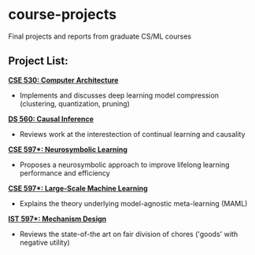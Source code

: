 # course-projects
Final projects and reports from graduate CS/ML courses

## Project List:
[**CSE 530: Computer Architecture**](https://github.com/neil-ash/course-projects/blob/main/DL-model-compression.pdf)
- Implements and discusses deep learning model compression (clustering, quantization, pruning)

[**DS 560: Causal Inference**](https://github.com/neil-ash/course-projects/blob/main/continual-causality.pdf)
- Reviews work at the interestection of continual learning and causality

[**CSE 597\*: Neurosymbolic Learning**](https://github.com/neil-ash/course-projects/blob/main/continual-neurosymbolic-learning.pdf)
- Proposes a neurosymbolic approach to improve lifelong learning performance and efficiency

[**CSE 597\*: Large-Scale Machine Learning**](https://github.com/neil-ash/course-projects/blob/main/MAML-theory.pdf)
- Explains the theory underlying model-agnostic meta-learning (MAML)

[**IST 597\*: Mechanism Design**](https://github.com/neil-ash/course-projects/blob/main/mechanism-design-chores.pdf)
- Reviews the state-of-the art on fair division of chores ('goods' with negative utility)

